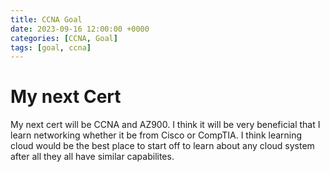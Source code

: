 ```yaml
---
title: CCNA Goal
date: 2023-09-16 12:00:00 +0000
categories: [CCNA, Goal]
tags: [goal, ccna]
---
```

# My next Cert
My next cert will be CCNA and AZ900. I think it will be very beneficial that I learn networking whether it be from Cisco or CompTIA. I think learning cloud would be the best place to start off to learn about any cloud system after all they all have similar capabilites. 